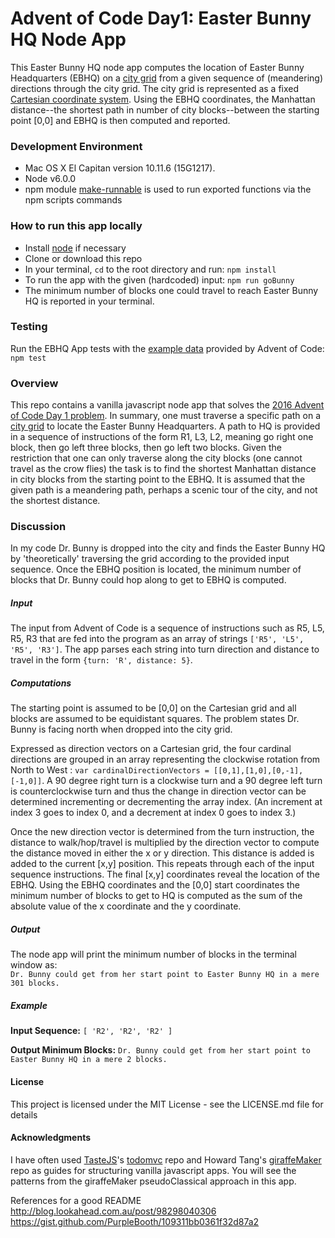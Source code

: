 # Advent of Code Day1: Easter Bunny HQ Node App

This Easter Bunny HQ node app computes the location of Easter Bunny Headquarters (EBHQ) on a [city grid](https://en.wikipedia.org/wiki/Taxicab_geometry) from a given sequence of (meandering) directions through the city grid.  The city grid is represented as a fixed [Cartesian coordinate system](https://en.wikipedia.org/wiki/Coordinate_system#Cartesian_coordinate_system). Using the EBHQ coordinates, the Manhattan distance--the shortest path in number of city blocks--between the starting point [0,0] and EBHQ is then computed and reported.

### Development Environment
* Mac OS X El Capitan version 10.11.6 (15G1217).
* Node v6.0.0
* npm module [make-runnable](https://www.npmjs.com/package/make-runnable) is used to run exported functions via the npm scripts commands

### How to run this app locally
 * Install [node](https://nodejs.org) if necessary
 * Clone or download this repo
 * In your terminal, `cd` to the root directory and run:  `npm install`
 * To run the app with the given (hardcoded) input:  `npm run goBunny`
 * The minimum number of blocks one could travel to reach Easter Bunny HQ is reported in your terminal.
 
### Testing
Run the EBHQ App tests with the [example data](http://adventofcode.com/2016/day/1) provided by Advent of Code:  `npm test`
 
### Overview
This repo contains a vanilla javascript node app that solves the [2016 Advent of Code Day 1 problem](http://adventofcode.com/2016/day/1).  In summary, one must traverse a specific path on a [city grid](https://en.wikipedia.org/wiki/Taxicab_geometry) to locate the Easter Bunny Headquarters.  A path to HQ is provided in a sequence of instructions of the form R1, L3, L2, meaning go right one block, then go left three blocks, then go left two blocks.  Given the restriction that one can only traverse along the city blocks (one cannot travel as the crow flies) the task is to find the shortest Manhattan distance in city blocks from the starting point to the EBHQ. It is assumed that the given path is a meandering path, perhaps a scenic tour of the city, and not the shortest distance. 
 
### Discussion
In my code Dr. Bunny is dropped into the city and finds the Easter Bunny HQ by 'theoretically' traversing the grid according to the provided input sequence.  Once the EBHQ position is located, the minimum number of blocks that Dr. Bunny could hop along to get to EBHQ is computed.

##### Input
The input from Advent of Code is a sequence of instructions such as R5, L5, R5, R3 that are fed into the program as an array of strings `['R5', 'L5', 'R5', 'R3']`.  The app parses each string into turn direction and distance to travel in the form `{turn: 'R', distance: 5}`. 
  
##### Computations
The starting point is assumed to be [0,0] on the Cartesian grid and all blocks are assumed to be equidistant squares.  The problem states Dr. Bunny is facing north when dropped into the city grid.

Expressed as direction vectors on a Cartesian grid, the four cardinal directions are grouped in an array representing the clockwise rotation from North to West : `var cardinalDirectionVectors = [[0,1],[1,0],[0,-1],[-1,0]]`. A 90 degree right turn is a clockwise turn and a 90 degree left turn is counterclockwise turn and thus the change in direction vector can be determined incrementing or decrementing the array index. (An increment at index 3 goes to index 0, and a decrement at index 0 goes to index 3.)
 

 
 Once the new direction vector is determined from the turn instruction, the distance to walk/hop/travel is multiplied by the direction vector to compute the distance moved in either the x or y direction.  This distance is added is added to the current [x,y] position. This repeats through each of the input sequence instructions.  The final [x,y] coordinates reveal the location of the EBHQ.  Using the EBHQ coordinates and the [0,0] start coordinates the minimum number of blocks to get to HQ is computed as the sum of the absolute value of the x coordinate and the y coordinate.
 
##### Output
The node app will print the minimum number of blocks in the terminal window as:  
 `Dr. Bunny could get from her start point to Easter Bunny HQ in a mere 301 blocks.`
##### Example
**Input Sequence:**  `[ 'R2', 'R2', 'R2' ]`

**Output Minimum Blocks:** `Dr. Bunny could get from her start point to Easter Bunny HQ in a mere 2 blocks.`

#### License
This project is licensed under the MIT License - see the LICENSE.md file for details


#### Acknowledgments

I have often used [TasteJS](https://github.com/tastejs/todomvc)'s [todomvc](https://github.com/tastejs/todomvc) repo and Howard Tang's [giraffeMaker](https://github.com/aychtang/giraffeMaker) repo as guides for structuring vanilla javascript apps.  You will see the patterns from the giraffeMaker pseudoClassical approach in this app.  

References for a good README 
 http://blog.lookahead.com.au/post/98298040306 
 https://gist.github.com/PurpleBooth/109311bb0361f32d87a2
